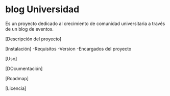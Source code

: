 # blog Universidad
Es un proyecto dedicado al crecimiento de comunidad universitaria a través de un blog de eventos.

[Descripción del proyecto]

[Instalación]
-Requisitos
-Version
-Encargados del proyecto

[Uso]

[DOcumentación]

[Roadmap]

[Licencia]
